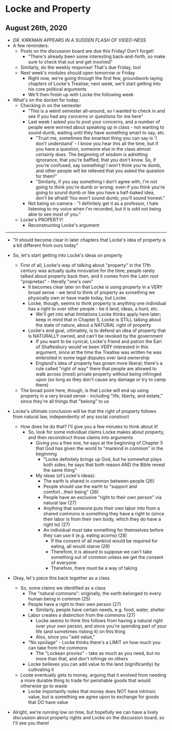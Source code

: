 # Locke and Property

## August 26th, 2020

-   *DR. KIRKMAN APPEARS IN A SUDDEN FLASH OF VIDEO-NESS*
-   A few reminders:
    -   Posts on the discussion board are due this Friday! Don't forget!
        -   "There's already been some interesting back-and-forth, so make sure to check that out and get involved"
    -   Similarly, do the weekly response! That's due Friday, too!
    -   Next week's modules should open tomorrow or Friday
        -   Right now, we're going through the first few, groundwork-laying chapters of Locke's Treatise; next week, we'll start getting into his core political arguments
        -   We'll then finish up with Locke the following week
-   What's on the docket for today:
    -   Checking in on the semester
        -   "This is a weird semester all-around, so I wanted to check in and see if you had any concerns or questions for me here"
        -   Last week I asked you to post your concerns, and a number of people were worried about speaking up in class - not wanting to sound dumb, waiting until they have something smart to say, etc.
            -   "Trust me, sometimes the smartest thing you can say is 'I don't understand' - I know you hear this all the time, but if you have a question, someone else in the class almost certainly does. The beginning of wisdom is admitting ignorance, that you're baffled, that you don't know. So, if you're confused, say something! I won't think you're dumb, and other people will be relieved that you asked the question for them!"
            -   "Similarly, if you say something I don't agree with, I'm not going to think you're dumb or wrong; even if you think you're going to sound dumb or like you have a half-baked idea, don't be afraid! You won't sound dumb; you'll sound honest."
        -   Not being on camera - "I definitely get it as a professor, I hate listening to my voice when I'm recorded, but it is odd not being able to see most of you."
    -   Locke's PROPERTY!
        -   Reconstructing Locke's argument
--------------------------------------------------------------------------------

-   "It should become clear in later chapters that Locke's idea of property is a bit different from ours today"

-   So, let's start getting into Locke's ideas on property
    -   First of all, Locke's way of talking about "property" in the 17th century was actually quite innovative for the time; people rarely talked about property back then, and it comes from the Latin root "proprietas" - literally "one's own"
        -   It becomes clear later on that Locke is using property in a VERY broad sense - we tend to think of property as something we physically own or have made today, but Locke
        -   Locke, though, seems to think property is anything one individual has a right to over other people - be it land, ideas, a hunt, etc.
            -   We'll get into what limitations Locke thinks apply here later; keep in mind that in Chapter 5, Locke is STILL talking about the state of nature, about a NATURAL right of property
        -   Locke's end goal, ultimately, is to defend an idea of property that is NATURALLY owned, and can't be revoked by the government
            -   If you want to be cynical, Locke's friend and patron the Earl of Shaftesbury would've been VERY interested in this argument, since at the time the Treatise was written he was embroiled in some legal disputes over land ownership
            -   England's idea of property has grown more liberal; there's a rule called "right of way" there that people are allowed to walk across (most) private property without being infringed upon (so long as they don't cause any damage or try to camp there)
    -   The broad point here, though, is that Locke will end up using property in a very broad sense - including "life, liberty, and estate," since they're all things that "belong" to us

-   Locke's ultimate conclusion will be that the right of property follows from natural law, independently of any social construct
    -   How does he do that? I'll give you a few minutes to think about it!
        -   So, look for some individual claims Locke makes about property, and then reconstruct those claims into arguments
            -   Giving you a free one, he says at the beginning of Chapter 5 that God has given the world to "mankind in common" in the beginning
                -   "Locke definitely brings up God, but he somewhat plays both sides; he says that both reason AND the Bible reveal the same thing"
            -   My ideas (of Locke's ideas):
                -   The earth is shared in common between people (26)
                -   People should use the earth to "support and comfort...their being" (26)
                -   People have an exclusive "right to their own person" via natural law (27)
                -   Anything that someone puts their own labor into from a shared commons is something they have a right to (since their labor is from their own body, which they do have a right to) (27)
                -   An individual must take something for themselves before they can use it (e.g. eating acorns) (28)
                    -   If the consent of all mankind would be required for eating, all would starve (29)
                    -   Therefore, it is absurd to suppose we can't take something out of common unless we get the consent of everyone
                    -   Therefore, there must be a way of taking

-   Okay, let's piece this back together as a class
    -   So, some claims we identified as a class
        -   The "natural commons": originally, the earth belonged to every human being in common (25)
        -   People have a right to their own person (27)
            -   Similarly, people have certain needs, e.g. food, water, shelter
        -   Labor creates a distinction from the commons (27)
            -   Locke seems to think this follows from having a natural right over your own person, and since you're spending part of your life (and sometimes risking it) on this thing
            -   Also, since you "add value,"
        -   "No spoilage" - Locke thinks there's a LIMIT on how much you can take from the commons
            -   The "Lockean proviso" - take as much as you need, but no more than that, and don't infringe on others
        -   Locke believes you can add value to the land (significantly) by cultivating it
    -   Locke eventually gets to money, arguing that it evolved from needing a more durable thing to trade for perishable goods that would otherwise go to waste
        -   Locke importantly notes that money does NOT have intrinsic value, but is something we agree upon to exchange for goods that DO have value

-   Alright, we're running low on time, but hopefully we can have a lively discussion about property rights and Locke on the discussion board, so I'll see you there!

